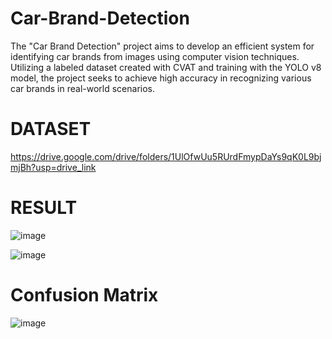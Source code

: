# Car-Brand-Detection
The "Car Brand Detection" project aims to develop an efficient system for identifying car brands from images using computer vision techniques. Utilizing a labeled dataset created with CVAT and training with the YOLO v8 model, the project seeks to achieve high accuracy in recognizing various car brands in real-world scenarios.
# DATASET 
https://drive.google.com/drive/folders/1UlOfwUu5RUrdFmypDaYs9qK0L9bjmjBh?usp=drive_link
# RESULT
![image](https://github.com/Yashmenaria1/Car-Brand-Detection/assets/107399779/c7562dff-0739-4531-ae63-dd808d1af771)

![image](https://github.com/Yashmenaria1/Car-Brand-Detection/assets/107399779/13f86e1e-58c2-4706-b75b-9489cad1ec38)

# Confusion Matrix
![image](https://github.com/Yashmenaria1/Car-Brand-Detection/assets/107399779/76c8ad68-87b8-4e3e-86f7-fe096567dca0)
